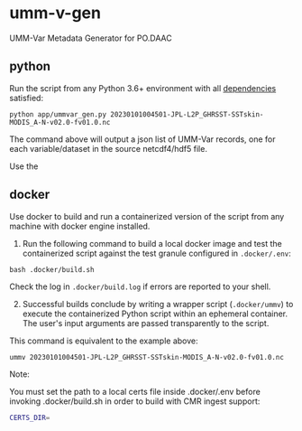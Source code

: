 # umm-v-gen
UMM-Var Metadata Generator for PO.DAAC

## python

Run the script from any Python 3.6+ environment with all [dependencies](app/requirements.txt) satisfied:
```shell
python app/ummvar_gen.py 20230101004501-JPL-L2P_GHRSST-SSTskin-MODIS_A-N-v02.0-fv01.0.nc
```

The command above will output a json list of UMM-Var records, one for each variable/dataset in the source netcdf4/hdf5 file.

Use the 

## docker

Use docker to build and run a containerized version of the script from any machine with docker engine installed.

1. Run the following command to build a local docker image and test the containerized script against the test granule configured in `.docker/.env`:
```shell
bash .docker/build.sh
```
Check the log in `.docker/build.log` if errors are reported to your shell.

2. Successful builds conclude by writing a wrapper script (`.docker/ummv`) to execute the containerized Python script within an ephemeral container. The user's input arguments are passed transparently to the script.

This command is equivalent to the example above:

```shell
ummv 20230101004501-JPL-L2P_GHRSST-SSTskin-MODIS_A-N-v02.0-fv01.0.nc
```

Note: 

You must set the path to a local certs file inside .docker/.env before invoking .docker/build.sh in order to build with CMR ingest support:
```bash
CERTS_DIR=
```